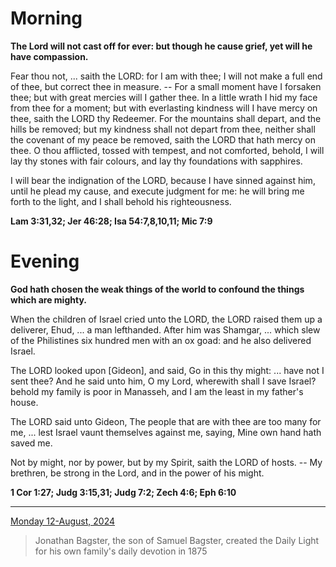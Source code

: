 # Morning

**The Lord will not cast off for ever: but though he cause grief, yet will he have compassion.**
 
Fear thou not, ... saith the LORD: for I am with thee; I will not make a full end of thee, but correct thee in measure. -- For a small moment have I forsaken thee; but with great mercies will I gather thee. In a little wrath I hid my face from thee for a moment; but with everlasting kindness will I have mercy on thee, saith the LORD thy Redeemer. For the mountains shall depart, and the hills be removed; but my kindness shall not depart from thee, neither shall the covenant of my peace be removed, saith the LORD that hath mercy on thee. O thou afflicted, tossed with tempest, and not comforted, behold, I will lay thy stones with fair colours, and lay thy foundations with sapphires.
 
I will bear the indignation of the LORD, because I have sinned against him, until he plead my cause, and execute judgment for me: he will bring me forth to the light, and I shall behold his righteousness.  

**Lam 3:31,32; Jer 46:28; Isa 54:7,8,10,11; Mic 7:9**

# Evening

**God hath chosen the weak things of the world to confound the things which are mighty.**
 
When the children of Israel cried unto the LORD, the LORD raised them up a deliverer, Ehud, ... a man lefthanded. After him was Shamgar, ... which slew of the Philistines six hundred men with an ox goad: and he also delivered Israel.
 
The LORD looked upon [Gideon], and said, Go in this thy might: ... have not I sent thee? And he said unto him, O my Lord, wherewith shall I save Israel? behold my family is poor in Manasseh, and I am the least in my father's house.
 
The LORD said unto Gideon, The people that are with thee are too many for me, ... lest Israel vaunt themselves against me, saying, Mine own hand hath saved me.
 
Not by might, nor by power, but by my Spirit, saith the LORD of hosts. -- My brethren, be strong in the Lord, and in the power of his might.  

**1 Cor 1:27; Judg 3:15,31; Judg 7:2; Zech 4:6; Eph 6:10**

---

[Monday 12-August, 2024](https://t.me/s/daily_light)

> Jonathan Bagster, the son of Samuel Bagster, created the Daily Light for his own family's daily devotion in 1875

